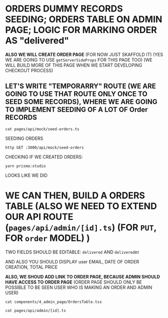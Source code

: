 # ORDERS DUMMY RECORDS SEEDING; ORDERS TABLE ON ADMIN PAGE; LOGIC FOR MARKING ORDER AS "delivered"

**ALSO WE WILL CREATE ORDER PAGE** (FOR NOW JUST SKAFFOLD IT) (YES WE ARE GOING TO USE `getServerSideProps` FOR THIS PAGE TOO) (WE WILL BUILD MORE OF THIS PAGE WHEN WE START DEVELOPING CHECKOUT PROCESS)

## LET'S WRITE "TEMPORARRY" ROUTE (WE ARE GOING TO USE THAT ROUTE ONLY ONCE TO SEED SOME RECORDS), WHERE WE ARE GOING TO IMPLEMENT SEEDING OF A LOT OF Order RECORDS

```
cat pages/api/mock/seed-orders.ts
```

SEEDING ORDERS

```
http GET :3000/api/mock/seed-orders
```

CHECKING IF WE CREATED ORDERS:

```
yarn prisma:studio
```

LOOKS LIKE WE DID

# WE CAN THEN, BUILD A ORDERS TABLE (ALSO WE NEED TO EXTEND OUR API ROUTE (`pages/api/admin/[id].ts`) (FOR `PUT`, FOR `order` MODEL) )

TWO FIELDS SHOULD BE EDITABLE: `delivered` AND `deliveredAt`

AND ALSO YOU SHOULD DISPLAY user EMAIL, DATE OF ORDER CREATION, TOTAL PRICE

**ALSO, WE SHOUD ADD LINK TO ORDER PAGE, BECAUSE ADMIN SHOULD HAVE ACCESS TO ORDER PAGE** (ORDER PAGE SHOULD ONLY BE POSSIBLE TO BE SEEN USER WHO IS MAKING AN ORDER AND ADMIN USER)

```
cat components/4_admin_page/OrdersTable.tsx
```

```
cat pages/api/admin/[id].ts
```